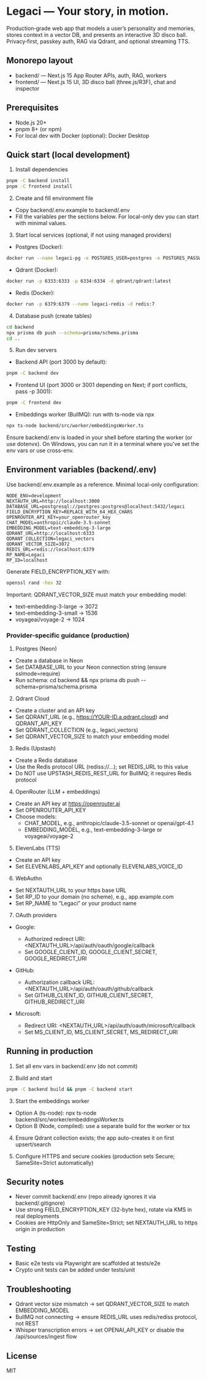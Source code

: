 # Legaci — Your story, in motion.

Production‑grade web app that models a user’s personality and memories, stores context in a vector DB, and presents an interactive 3D disco ball. Privacy‑first, passkey auth, RAG via Qdrant, and optional streaming TTS.

## Monorepo layout

- backend/ — Next.js 15 App Router APIs, auth, RAG, workers
- frontend/ — Next.js 15 UI, 3D disco ball (three.js/R3F), chat and inspector

## Prerequisites

- Node.js 20+
- pnpm 8+ (or npm)
- For local dev with Docker (optional): Docker Desktop

## Quick start (local development)

1) Install dependencies

```bash
pnpm -C backend install
pnpm -C frontend install
```

2) Create and fill environment file

- Copy backend/.env.example to backend/.env
- Fill the variables per the sections below. For local-only dev you can start with minimal values.

3) Start local services (optional, if not using managed providers)

- Postgres (Docker):

```bash
docker run --name legaci-pg -e POSTGRES_USER=postgres -e POSTGRES_PASSWORD=postgres -e POSTGRES_DB=legaci -p 5432:5432 -d postgres:16
```

- Qdrant (Docker):

```bash
docker run -p 6333:6333 -p 6334:6334 -d qdrant/qdrant:latest
```

- Redis (Docker):

```bash
docker run -p 6379:6379 --name legaci-redis -d redis:7
```

4) Database push (create tables)

```bash
cd backend
npx prisma db push --schema=prisma/schema.prisma
cd ..
```

5) Run dev servers

- Backend API (port 3000 by default):

```bash
pnpm -C backend dev
```

- Frontend UI (port 3000 or 3001 depending on Next; if port conflicts, pass -p 3001):

```bash
pnpm -C frontend dev
```

- Embeddings worker (BullMQ): run with ts-node via npx

```bash
npx ts-node backend/src/worker/embeddingsWorker.ts
```

Ensure backend/.env is loaded in your shell before starting the worker (or use dotenvx). On Windows, you can run it in a terminal where you’ve set the env vars or use cross-env.

## Environment variables (backend/.env)

Use backend/.env.example as a reference. Minimal local-only configuration:

```env
NODE_ENV=development
NEXTAUTH_URL=http://localhost:3000
DATABASE_URL=postgresql://postgres:postgres@localhost:5432/legaci
FIELD_ENCRYPTION_KEY=REPLACE_WITH_64_HEX_CHARS
OPENROUTER_API_KEY=your_openrouter_key
CHAT_MODEL=anthropic/claude-3.5-sonnet
EMBEDDING_MODEL=text-embedding-3-large
QDRANT_URL=http://localhost:6333
QDRANT_COLLECTION=legaci_vectors
QDRANT_VECTOR_SIZE=3072
REDIS_URL=redis://localhost:6379
RP_NAME=Legaci
RP_ID=localhost
```

Generate FIELD_ENCRYPTION_KEY with:

```bash
openssl rand -hex 32
```

Important: QDRANT_VECTOR_SIZE must match your embedding model:

- text-embedding-3-large → 3072
- text-embedding-3-small → 1536
- voyageai/voyage-2 → 1024

### Provider-specific guidance (production)

1) Postgres (Neon)

- Create a database in Neon
- Set DATABASE_URL to your Neon connection string (ensure sslmode=require)
- Run schema: cd backend && npx prisma db push --schema=prisma/schema.prisma

2) Qdrant Cloud

- Create a cluster and an API key
- Set QDRANT_URL (e.g., https://YOUR-ID.a.qdrant.cloud) and QDRANT_API_KEY
- Set QDRANT_COLLECTION (e.g., legaci_vectors)
- Set QDRANT_VECTOR_SIZE to match your embedding model

3) Redis (Upstash)

- Create a Redis database
- Use the Redis protocol URL (rediss://…); set REDIS_URL to this value
- Do NOT use UPSTASH_REDIS_REST_URL for BullMQ; it requires Redis protocol

4) OpenRouter (LLM + embeddings)

- Create an API key at https://openrouter.ai
- Set OPENROUTER_API_KEY
- Choose models:
  - CHAT_MODEL, e.g., anthropic/claude-3.5-sonnet or openai/gpt-4.1
  - EMBEDDING_MODEL, e.g., text-embedding-3-large or voyageai/voyage-2

5) ElevenLabs (TTS)

- Create an API key
- Set ELEVENLABS_API_KEY and optionally ELEVENLABS_VOICE_ID

6) WebAuthn

- Set NEXTAUTH_URL to your https base URL
- Set RP_ID to your domain (no scheme), e.g., app.example.com
- Set RP_NAME to “Legaci” or your product name

7) OAuth providers

- Google:
  - Authorized redirect URI: <NEXTAUTH_URL>/api/auth/oauth/google/callback
  - Set GOOGLE_CLIENT_ID, GOOGLE_CLIENT_SECRET, GOOGLE_REDIRECT_URI

- GitHub:
  - Authorization callback URL: <NEXTAUTH_URL>/api/auth/oauth/github/callback
  - Set GITHUB_CLIENT_ID, GITHUB_CLIENT_SECRET, GITHUB_REDIRECT_URI

- Microsoft:
  - Redirect URI: <NEXTAUTH_URL>/api/auth/oauth/microsoft/callback
  - Set MS_CLIENT_ID, MS_CLIENT_SECRET, MS_REDIRECT_URI

## Running in production

1) Set all env vars in backend/.env (do not commit)

2) Build and start

```bash
pnpm -C backend build && pnpm -C backend start
```

3) Start the embeddings worker

- Option A (ts-node): npx ts-node backend/src/worker/embeddingsWorker.ts
- Option B (Node, compiled): use a separate build for the worker or tsx

4) Ensure Qdrant collection exists; the app auto-creates it on first upsert/search

5) Configure HTTPS and secure cookies (production sets Secure; SameSite=Strict automatically)

## Security notes

- Never commit backend/.env (repo already ignores it via backend/.gitignore)
- Use strong FIELD_ENCRYPTION_KEY (32-byte hex), rotate via KMS in real deployments
- Cookies are HttpOnly and SameSite=Strict; set NEXTAUTH_URL to https origin in production

## Testing

- Basic e2e tests via Playwright are scaffolded at tests/e2e
- Crypto unit tests can be added under tests/unit

## Troubleshooting

- Qdrant vector size mismatch → set QDRANT_VECTOR_SIZE to match EMBEDDING_MODEL
- BullMQ not connecting → ensure REDIS_URL uses redis/rediss protocol, not REST
- Whisper transcription errors → set OPENAI_API_KEY or disable the /api/sources/ingest flow

## License

MIT